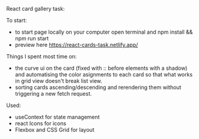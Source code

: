 React card gallery task:

To start:

- to start page locally on your computer open terminal and npm install && npm run start
- preview here https://react-cards-task.netlify.app/

Things I spent most time on:

- the curve ui on the card (fixed with :: before elements with a shadow) and automatising the color asignments to each card so that what works in grid view doesn't break list view.
- sorting cards ascending/descending and rerendering them without triggering a new fetch request.

Used:

- useContext for state management
- react Icons for icons
- Flexbox and CSS Grid for layout
